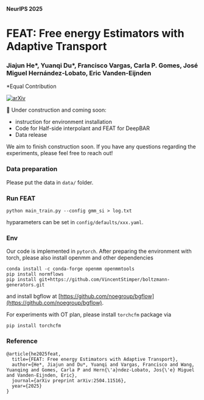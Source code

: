 
**NeurIPS 2025**
# FEAT: Free energy Estimators with Adaptive Transport
### Jiajun He*, Yuanqi Du*, Francisco Vargas, Carla P. Gomes, José Miguel Hernández-Lobato, Eric Vanden-Eijnden  
*Equal Contribution

[![arXiv](https://img.shields.io/badge/arXiv-2504.11516-b31b1b.svg)](https://arxiv.org/abs/2504.11516)



🚧 Under construction and coming soon:
- instruction for environment installation
- Code for Half-side interpolant and FEAT for DeepBAR
- Data release

We aim to finish construction soon. If you have any questions regarding the experiments, please feel free to reach out!



### Data preparation

Please put the data in ```data/``` folder.


### Run FEAT

```
python main_train.py --config gmm_si > log.txt
```

hyparameters can be set in ```config/defaults/xxx.yaml```.



### Env

Our code is implemented in ```pytorch```. After preparing the environment with torch, please also install openmm and other dependencies

```
conda install -c conda-forge openmm openmmtools
pip install normflows
pip install git+https://github.com/VincentStimper/boltzmann-generators.git
```
and install bgflow at [https://github.com/noegroup/bgflow](https://github.com/noegroup/bgflow).

For experiments with OT plan, please install ```torchcfm``` package via

```
pip install torchcfm
```

### Reference
```
@article{he2025feat,
  title={FEAT: Free energy Estimators with Adaptive Transport},
  author={He*, Jiajun and Du*, Yuanqi and Vargas, Francisco and Wang, Yuanqing and Gomes, Carla P and Hern{\'a}ndez-Lobato, Jos{\'e} Miguel and Vanden-Eijnden, Eric},
  journal={arXiv preprint arXiv:2504.11516},
  year={2025}
}
```
